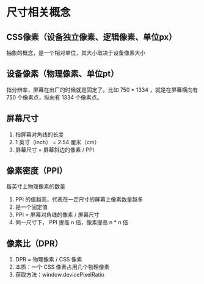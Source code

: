 # 尺寸相关概念
## CSS像素（设备独立像素、逻辑像素、单位px）
抽象的概念，是一个相对单位，其大小取决于设备像素大小

## 设备像素（物理像素、单位pt）
指分辨率，屏幕在出厂的时候就是固定了。比如 750 * 1334 ，就是在屏幕横向有 750 个像素点，纵向有 1334 个像素点。

## 屏幕尺寸
1. 指屏幕对角线的长度
2. 1 英寸（inch） = 2.54 厘米（cm）
3. 屏幕尺寸 = 屏幕斜边的像素 / PPI

## 像素密度（PPI）
每英寸上物理像素的数量
1. PPI 的值越高，代表在一定尺寸的屏幕上像素数量越多
2. 是一个固定值
3. PPI = 屏幕对角线的像素 / 屏幕尺寸
4. 同一尺寸下， PPI 提高 n 倍，像素提高 n * n 倍

## 像素比（DPR）
1. DPR = 物理像素 / CSS 像素
2. 本质：一个 CSS 像素占用几个物理像素
3. 获取方法：window.devicePixelRatio
